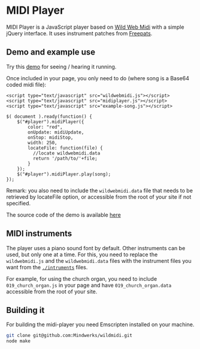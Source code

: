 # MIDI Player


MIDI Player is a JavaScript player based on [Wild Web Midi](https://github.com/zz85/wild-web-midi) with a simple jQuery interface. It uses instrument patches from [Freepats](http://freepats.zenvoid.org/).

## Demo and example use

Try this [demo](http://rism-ch.github.io/midi-player/) for seeing / hearing it running.

Once included in your page, you only need to do (where song is a Base64 coded midi file):

```
<script type="text/javascript" src="wildwebmidi.js"></script>
<script type="text/javascript" src="midiplayer.js"></script>
<script type="text/javascript" src="example-song.js"></script>

$( document ).ready(function() {
    $("#player").midiPlayer({
        color: "red",
        onUpdate: midiUpdate,
        onStop: midiStop,
        width: 250,
        locateFile: function(file) {
          //locate wildwebmidi.data
          return '/path/to/'+file;
        }
    });
    $("#player").midiPlayer.play(song);
});
```

Remark: you also need to include the `wildwebmidi.data` file that needs to be retrieved by locateFile option, or accessible from the root of your site if not specified.

The source code of the demo is available [here](https://github.com/rism-ch/midi-player/tree/gh-pages)

## MIDI instruments

The player uses a piano sound font by default. Other instruments can be used, but only one at a time. For this, you need to replace the `wildwebmidi.js` and the `wildwebmidi.data` files with the instrument files you want from the [`./intruments`](https://github.com/rism-ch/midi-player/tree/master/instruments) files.

For example, for using the church organ, you need to include `019_church_organ.js` in your page and have `019_church_organ.data` accessible from the root of your site.

## Building it

For building the midi-player you need Emscripten installed on your machine.

```sh
git clone git@github.com:Mindwerks/wildmidi.git
node make
```

